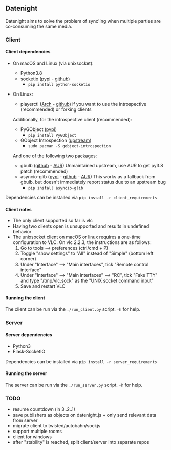 ## Datenight ##

Datenight aims to solve the problem of sync'ing when multiple parties are co-consuming the same media.


### Client ###


#### Client dependencies ####

- On macOS and Linux (via unixsocket):
	- Python3.8
	- socketio ([pypi](https://pypi.python.org/pypi/socketIO-client) - [github](https://github.com/invisibleroads/socketIO-client))
		- `pip install python-socketio`
- On Linux:
	- playerctl ([Arch](https://www.archlinux.org/packages/community/x86_64/playerctl/) - [github](https://github.com/acrisci/playerctl)) if you want to use the introspective (recommended) or forking clients

	Additionally, for the introspective client (recommended):
	- PyGObject ([pypi](https://pypi.org/project/PyGObject/))
		- `pip install PyGObject`
	- GObject Introspection ([upstream](https://wiki.gnome.org/Projects/GObjectIntrospection))
		- `sudo pacman -S gobject-introspection`

	And one of the following two packages:
	- gbulb ([github](https://github.com/nathan-hoad/gbulb) - [AUR](https://aur.archlinux.org/packages/python-gbulb/)) Unmaintained upstream, use AUR to get py3.8 patch (recommended)
	- asyncio-glib ([pypi](https://pypi.python.org/pypi/asyncio-glib) - [github](https://github.com/jhenstridge/asyncio-glib) - [AUR](https://aur.archlinux.org/packages/python-asyncio-glib/)) This works as a fallback from gbulb, but doesn't immediately report status due to an upstream bug
		- `pip install asyncio-glib`

Dependencies can be installed via `pip install -r client_requirements`


#### Client notes ####

- The only client supported so far is vlc
- Having two clients open is unsupported and results in undefined behavior
- The unixsocket client on macOS or linux requires a one-time configuration to VLC. On vlc 2.2.3, the instructions are as follows:
	1. Go to tools --> preferences (ctrl/cmd + P)
	2. Toggle "show settings" to "All" instead of "Simple" (bottom left corner)
	3. Under "Interface" --> "Main interfaces", tick "Remote control interface"
	4. Under "Interface" --> "Main interfaces" --> "RC", tick "Fake TTY" and type "/tmp/vlc.sock" as the "UNIX socket command input"
	5. Save and restart VLC


#### Running the client ####

The client can be run via the `./run_client.py` script. `-h` for help.


### Server ###


#### Server dependencies ####

- Python3
- Flask-SocketIO

Dependencies can be installed via `pip install -r server_requirements`


#### Running the server ####

The server can be run via the `./run_server.py` script. `-h` for help.


### TODO ###

- resume countdown (in 3..2..1)
- save publishers as objects on datenight.js + only send relevant data from server
- migrate client to twisted/autobahn/sockjs
- support multiple rooms
- client for windows
- after "stability" is reached, split client/server into separate repos
